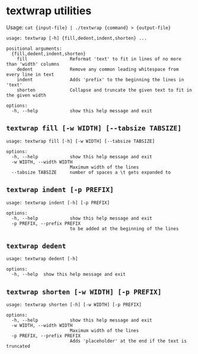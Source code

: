 # textwrap utilities

Usage: `cat {input-file} | ./textwrap {command} > {output-file}`

```
usage: textwrap [-h] {fill,dedent,indent,shorten} ...

positional arguments:
  {fill,dedent,indent,shorten}
    fill                Reformat 'text' to fit in lines of no more than 'width' columns
    dedent              Remove any common leading whitespace from every line in text
    indent              Adds 'prefix' to the beginning the lines in 'text'
    shorten             Collapse and truncate the given text to fit in the given width

options:
  -h, --help            show this help message and exit
```

## `textwrap fill [-w WIDTH] [--tabsize TABSIZE]`

```
usage: textwrap fill [-h] [-w WIDTH] [--tabsize TABSIZE]

options:
  -h, --help            show this help message and exit
  -w WIDTH, --width WIDTH
                        Maximum width of the lines
  --tabsize TABSIZE     number of spaces a \t gets expanded to
```

## `textwrap indent [-p PREFIX]`

```
usage: textwrap indent [-h] [-p PREFIX]

options:
  -h, --help            show this help message and exit
  -p PREFIX, --prefix PREFIX
                        to be added at the beginning of the lines
```

## `textwrap dedent`

```
usage: textwrap dedent [-h]

options:
  -h, --help  show this help message and exit
```

## `textwrap shorten [-w WIDTH] [-p PREFIX]`

```
usage: textwrap shorten [-h] [-w WIDTH] [-p PREFIX]

options:
  -h, --help            show this help message and exit
  -w WIDTH, --width WIDTH
                        Maximum width of the lines
  -p PREFIX, --prefix PREFIX
                        Adds 'placeholder' at the end if the text is truncated
```
